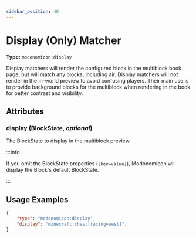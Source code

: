```yaml
---
sidebar_position: 40
---
```


# Display (Only) Matcher

**Type:** `modonomicon:display`

Display matchers will render the configured block in the multiblock book page, but will match any blocks, including air.
Display matchers will not render in the in-world preview to avoid confusing players. 
Their main use is to provide background blocks for the multiblock when rendering in the book for better contrast and visibility.


## Attributes


### **display** (BlockState, _optional_)
   
  The BlockState to display in the multiblock preview. 

  :::info

  If you omit the BlockState properties (`[key=value]`), Modonomicon will display the Block's default BlockState.

  :::


## Usage Examples

```json
{
    "type": "modonomicon:display",
    "display": "minecraft:chest[facing=west]",
}
``` 